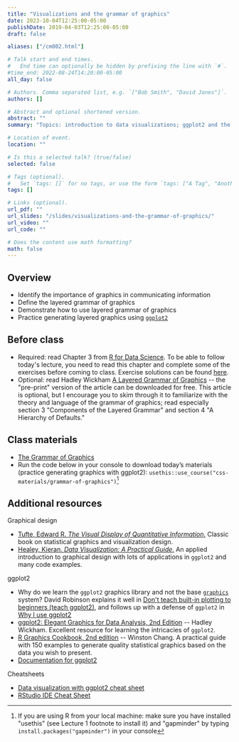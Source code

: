 ```yaml
---
title: "Visualizations and the grammar of graphics"
date: 2023-10-04T12:25:00-05:00
publishDate: 2019-04-03T12:25:00-05:00
draft: false

aliases: ["/cm002.html"]

# Talk start and end times.
#   End time can optionally be hidden by prefixing the line with `#`.
#time_end: 2022-08-24T14:20:00-05:00
all_day: false

# Authors. Comma separated list, e.g. `["Bob Smith", "David Jones"]`.
authors: []

# Abstract and optional shortened version.
abstract: ""
summary: "Topics: introduction to data visualizations; ggplot2 and the grammar of graphics."

# Location of event.
location: ""

# Is this a selected talk? (true/false)
selected: false

# Tags (optional).
#   Set `tags: []` for no tags, or use the form `tags: ["A Tag", "Another Tag"]` for one or more tags.
tags: []

# Links (optional).
url_pdf: ""
url_slides: "/slides/visualizations-and-the-grammar-of-graphics/"
url_video: ""
url_code: ""

# Does the content use math formatting?
math: false
---
```




## Overview

* Identify the importance of graphics in communicating information
* Define the layered grammar of graphics
* Demonstrate how to use layered grammar of graphics
* Practice generating layered graphics using [`ggplot2`](https://github.com/hadley/ggplot2)


## Before class

* Required: read Chapter 3 from [R for Data Science](https://r4ds.had.co.nz/data-visualisation.html). To be able to follow today's lecture, you need to read this chapter and complete some of the exercises before coming to class. Exercise solutions can be found [here](https://jrnold.github.io/r4ds-exercise-solutions/).
* Optional: read Hadley Wickham [A Layered Grammar of Graphics](https://vita.had.co.nz/papers/layered-grammar.html) -- the "pre-print" version of the article can be downloaded for free. This article is optional, but I encourage you to skim through it to familiarize with the theory and language of the grammar of graphics; read especially section 3 "Components of the Layered Grammar" and section 4 "A Hierarchy of Defaults."
    

## Class materials

* [The Grammar of Graphics](/notes/grammar-of-graphics/)
* Run the code below in your console to download today’s materials (practice generating graphics with ggplot2): `usethis::use_course("css-materials/grammar-of-graphics")`[^local]


## Additional resources

Graphical design
* [Tufte, Edward R. *The Visual Display of Quantitative Information*.](https://www.edwardtufte.com/tufte/books_vdqi) Classic book on statistical graphics and visualization design.
* [Healey, Kieran. *Data Visualization: A Practical Guide*.](https://socviz.co/) An applied introduction to graphical design with lots of applications in `ggplot2` and many code examples.

ggplot2
* Why do we learn the `ggplot2` graphics library and not the base [`graphics`](https://cran.r-project.org/web/views/Graphics.html) system? David Robinson explains it well in [Don't teach built-in plotting to beginners (teach ggplot2)](http://varianceexplained.org/r/teach_ggplot2_to_beginners/), and follows up with a defense of `ggplot2` in [Why I use ggplot2](http://varianceexplained.org/r/why-I-use-ggplot2/)
* [ggplot2: Elegant Graphics for Data Analysis, 2nd Edition](https://ggplot2-book.org/) -- Hadley Wickham. Excellent resource for learning the intricacies of `ggplot2`.
* [R Graphics Cookbook, 2nd edition](https://r-graphics.org/) -- Winston Chang. A practical guide with 150 examples to generate quality statistical graphics based on the data you wish to present.
* [Documentation for ggplot2](https://ggplot2.tidyverse.org/index.html)

Cheatsheets
* [Data visualization with ggplot2 cheat sheet](https://raw.githubusercontent.com/rstudio/cheatsheets/main/data-visualization.pdf)
* [RStudio IDE Cheat Sheet](https://raw.githubusercontent.com/rstudio/cheatsheets/main/rstudio-ide.pdf)


[^local]: If you are using R from your local machine: make sure you have installed "usethis" (see Lecture 1 footnote to install it) and  "gapminder" by typing `install.packages("gapminder")` in your console 

<!--
Optional:
* [How to build a complicated, layered graphic](/notes/minard/)
* [Exploring Minard's 1812 plot with `ggplot2`](https://github.com/andrewheiss/fancy-minard) - a much fancier (and more complex) version
-->
